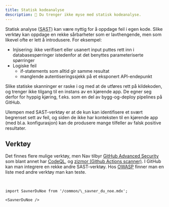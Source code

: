 ```yaml
---
title: Statisk kodeanalyse
description: 🤖 Du trenger ikke myse med statisk kodeanalyse.
---
```


Statisk analyse (<abbr title="Static Application Securiy Testing">SAST</abbr>) kan være nyttig for å oppdage feil i egen kode.
Slike verktøy kan oppdage en rekke sårbarheter som er lavthengende, men som likevel ofte er lett å introdusere. For eksempel:

- Injisering: ikke verifisert eller usanert input puttes rett inn i databasespørringer istedenfor at det benyttes parameteriserte spørringer
- Logiske feil
  - if-statements som alltid gir samme resultat
  - manglende autentiseringssjekk på et eksponert API-endepunkt

Slike statiske skanninger er raske i og med at de utføres rett på kildekoden, og trenger ikke tilgang til en instans av en kjørende app. De egner seg derfor for hyppig kjøring, f.eks. som en del av bygg-og-deploy pipelines på GitHub.

Ulempen med SAST-verktøy er at de kun kan identifisere et svært begrenset sett av feil, og siden de ikke har konteksten til en kjørende app (med bl.a. konfigurasjon) kan de produsere mange tilfeller av falsk positive resultater.

## Verktøy

Det finnes flere mulige verktøy, men Nav tilbyr [GitHub Advanced Security](/docs/verktoy/github-advanced-security) som blant annet har [CodeQL](/docs/verktoy/github-advanced-security#codeql-statisk-kodeanalyse), og [zizmor (Github Actions scanner)](/docs/verktoy/zizmor). I GitHub kan man integrere en rekke andre SAST-verktøy. Hos [OWASP](https://owasp.org/www-community/Source_Code_Analysis_Tools) finner man en liste med andre verktøy man kan teste.

<br />

```mdx-code-block
import SavnerDuNoe from '/common/\_savner_du_noe.mdx';

<SavnerDuNoe />
```

